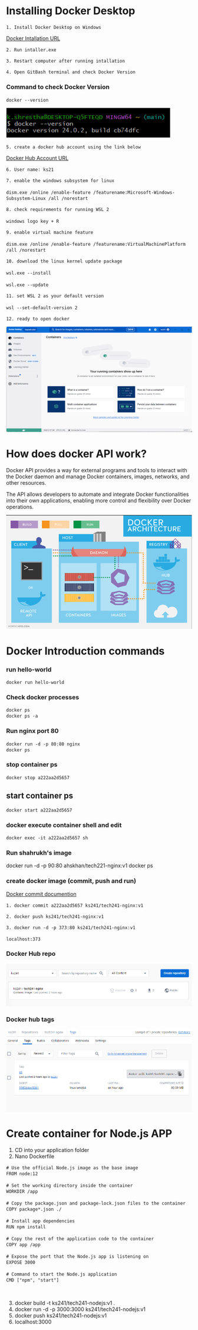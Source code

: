 
# Installing Docker Desktop 
```
1. Install Docker Desktop on Windows 
```

[Docker Intallation URL](https://docs.docker.com/desktop/install/windows-install/)


``` 
2. Run intaller.exe
```

```
3. Restart computer after running intallation
```

```
4. Open GitBash terminal and check Docker Version 
```

### Command to check Docker Version

`docker --version`

![Alt text](images/Docker_version.png)

```
5. create a docker hub account using the link below
```
[Docker Hub Account URL](https://login.docker.com/u/login/identifier?state=hKFo2SB0b0Z4T1piY3dReVUwWFlDTU1kVk9yOFV5dGJMM1F4V6Fur3VuaXZlcnNhbC1sb2dpbqN0aWTZIHpMck9zZUFvY0ZocGxQbVlSeDBNVEtwQWI4LVhvNnhio2NpZNkgbHZlOUdHbDhKdFNVcm5lUTFFVnVDMGxiakhkaTluYjk)

```
6. User name: ks21
```

```
7. enable the windows subsystem for linux

dism.exe /online /enable-feature /featurename:Microsoft-Windows-Subsystem-Linux /all /norestart

```

```
8. check requirements for running WSL 2

windows logo key + R

```
```
9. enable virtual machine feature

dism.exe /online /enable-feature /featurename:VirtualMachinePlatform /all /norestart

```

```
10. download the linux kernel update package

wsl.exe --install

wsl.exe --update

```

```
11. set WSL 2 as your default version

wsl --set-default-version 2

```

```
12. ready to open docker

```
![Alt text](<images/docker home .png>)

# How does docker API work?

Docker API provides a way for external programs and tools to interact with the Docker daemon and manage Docker containers, images, networks, and other resources. 

The API allows developers to automate and integrate Docker functionalities into their own applications, enabling more control and flexibility over Docker operations.

![Alt text](<images/docker api .png>)

# Docker Introduction commands

### run hello-world
```
docker run hello-world
```

### Check docker processes

```
docker ps
docker ps -a
```

### Run nginx port 80
```
docker run -d -p 80:80 nginx
docker ps
```
### stop container ps
```
docker stop a222aa2d5657
```
## start container ps
```
docker start a222aa2d5657

```

### docker execute container shell and edit
```
docker exec -it a222aa2d5657 sh
```
### Run shahrukh's image 


docker run -d -p 90:80 ahskhan/tech221-nginx:v1
docker ps

### create docker image (commit, push and run)

[Docker commit documention](https://docs.docker.com/engine/reference/commandline/commit/)


```
1. docker commit a222aa2d5657 ks241/tech241-nginx:v1
```
```
2. docker push ks241/tech241-nginx:v1
```
```
3. docker run -d -p 373:80 ks241/tech241-nginx:v1
```
`localhost:373`

### Docker Hub repo

![Alt text](<images/docker hub repos.png>)

### Docker hub tags

![Alt text](images/dockerhub-repo-tags.png)

# Create container for Node.js APP

1. CD into your application folder
2. Nano Dockerfile 

```
# Use the official Node.js image as the base image
FROM node:12

# Set the working directory inside the container
WORKDIR /app

# Copy the package.json and package-lock.json files to the container
COPY package*.json ./

# Install app dependencies
RUN npm install

# Copy the rest of the application code to the container
COPY app /app

# Expose the port that the Node.js app is listening on
EXPOSE 3000

# Command to start the Node.js application
CMD ["npm", "start"]



```
3. docker build -t ks241/tech241-nodejs:v1 .
4. docker run -d -p 3000:3000 ks241/tech241-nodejs:v1
5. docker push ks241/tech241-nodejs:v1
6. localhost:3000

